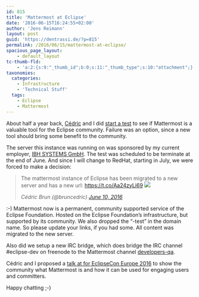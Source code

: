 ```yaml
---
id: 815
title: 'Mattermost at Eclipse'
date: '2016-06-15T16:24:55+02:00'
author: 'Jens Reimann'
layout: post
guid: 'https://dentrassi.de/?p=815'
permalink: /2016/06/15/mattermost-at-eclipse/
spacious_page_layout:
    - default_layout
tc-thumb-fld:
    - 'a:2:{s:9:"_thumb_id";b:0;s:11:"_thumb_type";s:10:"attachment";}'
taxonomies:
  categories:
    - Infrastructure
    - 'Technical Stuff'
  tags:
    - Eclipse
    - Mattermost
---
```


About half a year back, [Cédric](https://twitter.com/bruncedric) and I did [start a test](https://dentrassi.de/2015/12/16/test-driving-mattermost-at-the-eclipse-foundation/) to see if Mattermost is a valuable tool for the Eclipse community. Failure was an option, since a new tool should bring some benefit to the community.

<!-- more -->

The server this instance was running on was sponsored by my current employer, [IBH SYSTEMS GmbH](http://ibh-systems.com). The test was scheduled to be terminate at the end of June. And since I will change to RedHat, starting in July, we were forced to make a decision:

> The mattermost instance of Eclipse has been migrated to a new server and has a new url: <https://t.co/Aa24zyLi69> [![](https://pic.twitter.com/mL9GouQTN2)](https://t.co/mL9GouQTN2)
> 
> <cite>Cédric Brun (@bruncedric) [June 10, 2016](https://twitter.com/bruncedric/status/741255782885363712)</cite>

:-) Mattermost now is a permanent, community supported service of the Eclipse Foundation. Hosted on the Eclipse Foundation’s infrastructure, but supported by its community. We also dropped the “-test” in the domain name. So please update your links, if you had some. All content was migrated to the new server.

Also did we setup a new IRC bridge, which does bridge the IRC channel #eclipse-dev on freenode to the Mattermost channel [developers-qa](https://mattermost.eclipse.org/eclipse/channels/developers-qa).

Cédric and I proposed a [talk at for EclipseCon Europe 2016](https://www.eclipsecon.org/europe2016/session/mattermost-eclipse-irc-web) to show the community what Mattermost is and how it can be used for engaging users and committers.

Happy chatting ;-)
